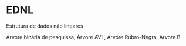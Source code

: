 # EDNL
Estrutura de dados não lineares

Árvore binária de pesquissa, Árvore AVL, Árvore Rubro-Negra, Árvore B